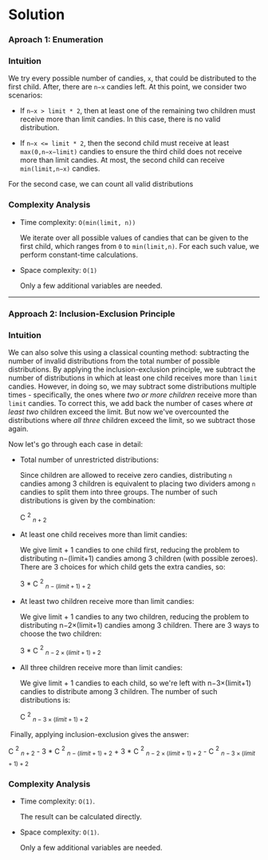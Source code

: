 # Solution

### Aproach 1: Enumeration

### Intuition

We try every possible number of candies, `x`, that could be distributed to the first child. After, there are `n−x` candies left. At this point, we consider two scenarios:

- If `n−x > limit * 2`, then at least one of the remaining two children must receive more than limit candies. In this case, there is no valid distribution.

- If `n−x <= limit * 2`, then the second child must receive at least `max(0,n−x−limit)` candies to ensure the third child does not receive more than limit candies. At most, the second child can receive `min(limit,n−x)` candies.

For the second case, we can count all valid distributions

### Complexity Analysis

- Time complexity: `O(min(limit, n))`

    We iterate over all possible values of candies that can be given to the first child, which ranges from `0` to `min(limit,n)`. For each such value, we perform constant-time calculations.

- Space complexity: `O(1)`

    Only a few additional variables are needed.

---

### Approach 2: Inclusion-Exclusion Principle

### Intuition

We can also solve this using a classical counting method: subtracting the number of invalid distributions from the total number of possible distributions. By applying the inclusion-exclusion principle, we subtract the number of distributions in which at least one child receives more than `limit` candies. However, in doing so, we may subtract some distributions multiple times - specifically, the ones where *two or more children* receive more than `limit` candies. To correct this, we add back the number of cases where *at least two* children exceed the limit. But now we've overcounted the distributions where *all three* children exceed the limit, so we subtract those again.

Now let's go through each case in detail:

- Total number of unrestricted distributions:

    Since children are allowed to receive zero candies, distributing `n` candies among 3 children is equivalent to placing two dividers among `n` candies to split them into three groups. The number of such distributions is given by the combination:

    C $^{2}$ $_{n+2}$

- At least one child receives more than limit candies:

    We give limit + 1 candies to one child first, reducing the problem to distributing n−(limit+1) candies among 3 children (with possible zeroes). There are 3 choices for which child gets the extra candies, so:

    3 * C $^{2}$ $_{n−(limit+1)+2}$
​
- At least two children receive more than limit candies:

    We give limit + 1 candies to any two children, reducing the problem to distributing n−2×(limit+1) candies among 3 children. There are 3 ways to choose the two children:

    3 * C $^{2}$ $_{n−2×(limit+1)+2}$
​
- All three children receive more than limit candies:

    We give limit + 1 candies to each child, so we're left with n−3×(limit+1) candies to distribute among 3 children. The number of such distributions is:

    C $^{2}$ $_{n−3×(limit+1)+2}$

​
Finally, applying inclusion-exclusion gives the answer:

C $^{2}$ $_{n+2}$  - 3 * C $^{2}$ $_{n−(limit+1)+2}$  + 3 * C $^{2}$ $_{n−2×(limit+1)+2}$  - C $^{2}$ $_{n−3×(limit+1)+2}$
​
### Complexity Analysis

- Time complexity: `O(1)`.

    The result can be calculated directly.

- Space complexity: `O(1)`.

    Only a few additional variables are needed.